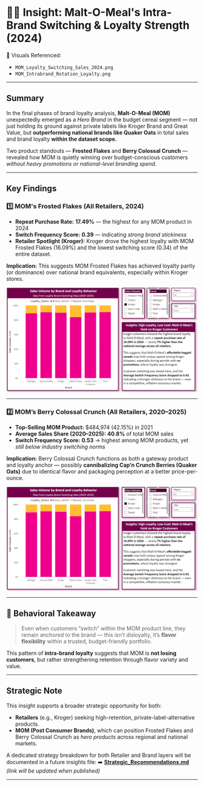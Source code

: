 # 🍓🥣 Insight: Malt-O-Meal's Intra-Brand Switching & Loyalty Strength (2024)

📂 Visuals Referenced:
- `MOM_Loyalty_Switching_Sales_2024.png`
- `MOM_Intrabrand_Rotation_Loyalty.png`

---

## Summary

In the final phases of brand loyalty analysis, **Malt-O-Meal (MOM)** unexpectedly emerged as a *Hero Brand* in the budget cereal segment — not just holding its ground against private labels like Kroger Brand and Great Value, but **outperforming national brands like Quaker Oats** in total sales and brand loyalty **within the dataset scope.**

Two product standouts — **Frosted Flakes** and **Berry Colossal Crunch** — revealed how MOM is quietly winning over budget-conscious customers *without heavy promotions or national-level branding spend.*

---

## Key Findings

### 1️⃣ MOM's Frosted Flakes (All Retailers, 2024)
- **Repeat Purchase Rate:** **17.49%** — the highest for any MOM product in 2024
- **Switch Frequency Score:** **0.39** — indicating *strong brand stickiness*
- **Retailer Spotlight (Kroger):** Kroger drove the highest loyalty with MOM Frosted Flakes (16.09%) and the lowest switching score (0.34) of the entire dataset.
  
 **Implication:** This suggests MOM Frosted Flakes has achieved loyalty parity (or dominance) over national brand equivalents, especially within Kroger stores.

![MOM Loyalty & Switching 2024](../../Images/MOM_Loyalty_Switching_Sales_2024.png)

---

### 2️⃣ MOM’s Berry Colossal Crunch (All Retailers, 2020–2025)
- **Top-Selling MOM Product:** $484,974 (42.15%) in 2021
- **Average Sales Share (2020–2025):** **40.8%** of total MOM sales
- **Switch Frequency Score:** **0.53** → highest among MOM products, yet *still below industry switching norms*
  
 **Implication:** Berry Colossal Crunch functions as both a gateway product and loyalty anchor — possibly **cannibalizing Cap’n Crunch Berries (Quaker Oats)** due to identical flavor and packaging perception at a better price-per-ounce.

![MOM Loyalty & Switching 2024](../../Images/MOM_Loyalty_Switching_Sales_2024.png)

---

## 🎯 Behavioral Takeaway

> Even when customers “switch” within the MOM product line, they remain anchored to the brand — this isn’t disloyalty, it’s **flavor flexibility** within a trusted, budget-friendly portfolio.

This pattern of **intra-brand loyalty** suggests that MOM is **not losing customers**, but rather strengthening retention through flavor variety and value.

---

##  Strategic Note

This insight supports a broader strategic opportunity for both:
- **Retailers** (e.g., Kroger) seeking high-retention, private-label-alternative products.
- **MOM (Post Consumer Brands)**, which can position Frosted Flakes and Berry Colossal Crunch as *hero products* across regional and national markets.

A dedicated strategy breakdown for both Retailer and Brand layers will be documented in a future insights file:
➡️ [**Strategic_Recommendations.md**](#) *(link will be updated when published)*

---

